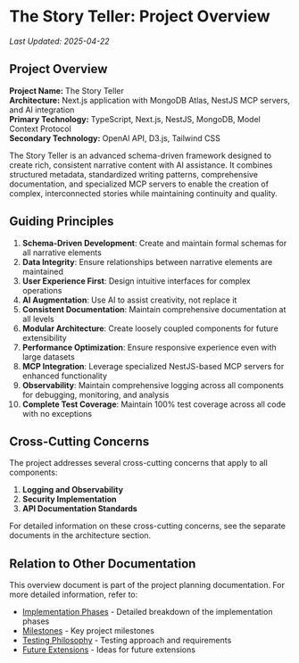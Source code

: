 # The Story Teller: Project Overview

*Last Updated: 2025-04-22*

## Project Overview

**Project Name:** The Story Teller  
**Architecture:** Next.js application with MongoDB Atlas, NestJS MCP servers, and AI integration  
**Primary Technology:** TypeScript, Next.js, NestJS, MongoDB, Model Context Protocol  
**Secondary Technology:** OpenAI API, D3.js, Tailwind CSS  

The Story Teller is an advanced schema-driven framework designed to create rich, consistent narrative content with AI assistance. It combines structured metadata, standardized writing patterns, comprehensive documentation, and specialized MCP servers to enable the creation of complex, interconnected stories while maintaining continuity and quality.

## Guiding Principles

1. **Schema-Driven Development**: Create and maintain formal schemas for all narrative elements
2. **Data Integrity**: Ensure relationships between narrative elements are maintained
3. **User Experience First**: Design intuitive interfaces for complex operations
4. **AI Augmentation**: Use AI to assist creativity, not replace it
5. **Consistent Documentation**: Maintain comprehensive documentation at all levels
6. **Modular Architecture**: Create loosely coupled components for future extensibility
7. **Performance Optimization**: Ensure responsive experience even with large datasets
8. **MCP Integration**: Leverage specialized NestJS-based MCP servers for enhanced functionality
9. **Observability**: Maintain comprehensive logging across all components for debugging, monitoring, and analysis
10. **Complete Test Coverage**: Maintain 100% test coverage across all code with no exceptions

## Cross-Cutting Concerns

The project addresses several cross-cutting concerns that apply to all components:

1. **Logging and Observability**
2. **Security Implementation**
3. **API Documentation Standards**

For detailed information on these cross-cutting concerns, see the separate documents in the architecture section.

## Relation to Other Documentation

This overview document is part of the project planning documentation. For more detailed information, refer to:

- [Implementation Phases](./phases.md) - Detailed breakdown of the implementation phases
- [Milestones](./milestones.md) - Key project milestones
- [Testing Philosophy](./testing.md) - Testing approach and requirements
- [Future Extensions](./extensions.md) - Ideas for future extensions 